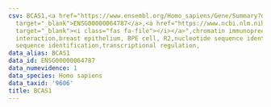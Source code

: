 ```yaml
---
csv: BCAS1,<a href="https://www.ensembl.org/Homo_sapiens/Gene/Summary?db=core;g=ENSG00000064787"
  target="_blank">ENSG00000064787</a>,<a href="https://www.ncbi.nlm.nih.gov/pubmed/22863008"
  target="_blank"><i class="fas fa-file"></i></a>",chromatin immunoprecipitation assay,direct
  interaction,breast epithelium, BPE cell, R2,nucleotide sequence identification,nucleotide
  sequence identification,transcriptional regulation,
data_alias: BCAS1
data_id: ENSG00000064787
data_numevidence: 1
data_species: Homo sapiens
data_taxid: '9606'
title: BCAS1
---
```

